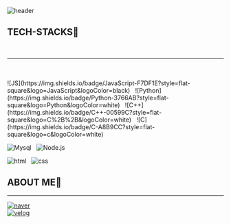 <!--
**jaehii/jaehii** is a ✨ _special_ ✨ repository because its `README.md` (this file) appears on your GitHub profile.

Here are some ideas to get you started:

- 🔭 I’m currently working on ...
- 🌱 I’m currently learning ...
- 👯 I’m looking to collaborate on ...
- 🤔 I’m looking for help with ...
- 💬 Ask me about ...
- 📫 How to reach me: ...
- 😄 Pronouns: ...
- ⚡ Fun fact: ...
-->

![header](https://capsule-render.vercel.app/api?type=waving&color=auto&height=300&section=header&text=JAEHEE👩‍💻%20&fontSize=90)


## TECH-STACKS🐾

<br/>

---
<br/>
<br/>
![JS](https://img.shields.io/badge/JavaScript-F7DF1E?style=flat-square&logo=JavaScript&logoColor=black)&nbsp;&nbsp;&nbsp;![Python](https://img.shields.io/badge/Python-3766AB?style=flat-square&logo=Python&logoColor=white)&nbsp;&nbsp;&nbsp;![C++](https://img.shields.io/badge/C++-00599C?style=flat-square&logo=C%2B%2B&logoColor=white)&nbsp;&nbsp;&nbsp;![C](https://img.shields.io/badge/C-A8B9CC?style=flat-square&logo=c&logoColor=white)


![Mysql](https://img.shields.io/badge/Mysql-4479A1?style=flat-square&logo=Mysql&logoColor=white)&nbsp;&nbsp;&nbsp;![Node.js](https://img.shields.io/badge/Node.js-339933?style=flat-square&logo=Node.js&logoColor=white)


![html](https://img.shields.io/badge/html-E34F26?style=flat-square&logo=html&logoColor=white)&nbsp;&nbsp;&nbsp;![css](https://img.shields.io/badge/css-1572B6?style=flat-square&logo=css&logoColor=white)

## ABOUT ME🐾


---


[![naver](https://img.shields.io/badge/naver-1572B6?style=flat-square&logo=naver&logoColor=white&link=mailto:withfavor98@naver.com)](mailto:withfavor98@naver.com)  
[![velog](https://img.shields.io/badge/velog-20C997?style=flat-square&logo=velog&logoColor=white&link=https://velog.io/@hii_log)](https://velog.io/@hii_log)
